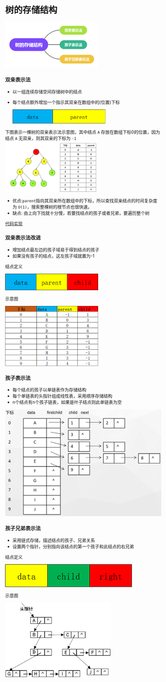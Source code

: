 # 树的存储结构
<img src="../images/tree_storage_structure.png" width = "300" >


### 双亲表示法
* 以一组连续存储空间存储树中的结点
* 每个结点额外增加一个指示其双亲在数组中的(位置)下标

    <img src="../images/parent_node.png" width = "300" >

下图表示一棵树的双亲表示法示意图，其中结点 `A` 存放在数组下标0的位置，因为结点 `A` 无双亲，则其双亲的下标为 `-1`
<img src="../images/tree_parent_presentation.png" width = "300" >


* 优点:`parent`指向其双亲所在数组中的下标，所以查找双亲结点的时间复杂度为 `O(1)`，搜索整棵树的根节点也很快速。
* 缺点: 由上向下找就十分慢，若要找结点的孩子或者兄弟，要遍历整个树

[代码实现](https://github.com/examplehub/C/blob/master/datastructures/tree/parent_tree.c)

### 双亲表示法改进
* 增加结点最左边的孩子域易于得到结点的孩子
* 如果没有孩子的结点，这左孩子域就置为-1

结点定义

<img src="../images/tree_parent_presentation_pro_node.png" width = "300" >

示意图

<img src="../images/tree_parent_presentation_pro.png" width = "300" >

### 孩子表示法
* 每个结点的孩子以单链表作为存储结构
* 每个单链表的头指针组成线性表，采用顺序存储结构
* n个结点有n个孩子链表，如果是叶子结点则此单链表为空

<img src="../images/tree_child_presentation.png" >


### 孩子兄弟表示法
* 采用链式存储，描述结点的孩子、兄弟关系
* 设置两个指针，分别指向该结点的第一个孩子和此结点的右兄弟

结点定义

<img src="../images/tree_child_brother_node.png" >

示意图

<img src="../images/tree_child_brother_presentation.png" >